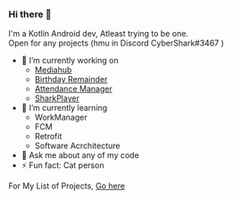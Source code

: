 ### Hi there 👋

I'm a Kotlin Android dev, Atleast trying to be one.  
Open for any projects (hmu in Discord CyberShark#3467 )  

- 🔭 I’m currently working on 
    * [Mediahub](https://github.com/Sharkaboi/MediaHub)
    * [Birthday Remainder](https://github.com/Sharkaboi/Birthday_Remainder)
    * [Attendance Manager](https://github.com/Sharkaboi/AttendanceManager)
    * [SharkPlayer](https://github.com/Sharkaboi/SharkPlayer)
- 🌱 I’m currently learning 
    * WorkManager
    * FCM
    * Retrofit
    * Software Acrchitecture
- 💬 Ask me about any of my code 
- ⚡ Fun fact: Cat person

For My List of Projects, [Go here](https://github.com/Sharkaboi/AttendanceManager)

